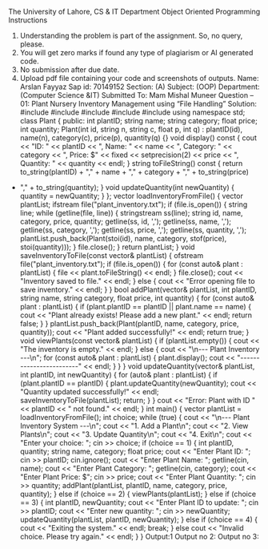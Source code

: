 The University of Lahore, CS & IT Department
Object Oriented Programming
Instructions
1. Understanding the problem is part of the assignment. So, no query, please.
2. You will get zero marks if found any type of plagiarism or AI generated code.
3. No submission after due date.
4. Upload pdf file containing your code and screenshots of outputs.
Name: Arslan Fayyaz
Sap id: 70149152
Section: (A)
Subject: (OOP)
Department: (Computer Science &IT)
Submitted To: Mam Mishal Muneer
Question – 01: Plant Nursery Inventory Management using “File Handling”
Solution:
#include <iostream>
#include <fstream>
#include<iomanip>
#include<vector>
#include <sstream>
using namespace std;
class Plant {
public:
int plantID;
string name;
string category;
float price;
int quantity;
Plant(int id, string n, string c, float p, int q)
: plantID(id), name(n), category(c), price(p), quantity(q) {}
void display() const {
cout << "ID: " << plantID << ", Name: " << name
<< ", Category: " << category << ", Price: $" << fixed << setprecision(2) <<
price
<< ", Quantity: " << quantity << endl;
}
string toFileString() const {
return to_string(plantID) + "," + name + "," + category + "," + to_string(price)
+ "," + to_string(quantity);
}
void updateQuantity(int newQuantity) {
quantity = newQuantity;
}
};
vector<Plant> loadInventoryFromFile() {
vector<Plant> plantList;
ifstream file("plant_inventory.txt");
if (file.is_open()) {
string line;
while (getline(file, line)) {
stringstream ss(line);
string id, name, category, price, quantity;
getline(ss, id, ',');
getline(ss, name, ',');
getline(ss, category, ',');
getline(ss, price, ',');
getline(ss, quantity, ',');
plantList.push_back(Plant(stoi(id), name, category, stof(price),
stoi(quantity)));
}
file.close();
}
return plantList;
}
void saveInventoryToFile(const vector<Plant>& plantList) {
ofstream file("plant_inventory.txt");
if (file.is_open()) {
for (const auto& plant : plantList) {
file << plant.toFileString() << endl;
}
file.close();
cout << "Inventory saved to file." << endl;
} else {
cout << "Error opening file to save inventory." << endl;
}
}
bool addPlant(vector<Plant>& plantList, int plantID, string name, string category,
float price, int quantity) {
for (const auto& plant : plantList) {
if (plant.plantID == plantID || plant.name == name) {
cout << "Plant already exists! Please add a new plant." << endl;
return false;
}
}
plantList.push_back(Plant(plantID, name, category, price, quantity));
cout << "Plant added successfully!" << endl;
return true;
}
void viewPlants(const vector<Plant>& plantList) {
if (plantList.empty()) {
cout << "The inventory is empty." << endl;
} else {
cout << "\n--- Plant Inventory ---\n";
for (const auto& plant : plantList) {
plant.display();
cout << "------------------------" << endl;
}
}
}
void updateQuantity(vector<Plant>& plantList, int plantID, int newQuantity) {
for (auto& plant : plantList) {
if (plant.plantID == plantID) {
plant.updateQuantity(newQuantity);
cout << "Quantity updated successfully!" << endl;
saveInventoryToFile(plantList);
return;
}
}
cout << "Error: Plant with ID " << plantID << " not found." << endl;
}
int main() {
vector<Plant> plantList = loadInventoryFromFile();
int choice;
while (true) {
cout << "\n--- Plant Inventory System ---\n";
cout << "1. Add a Plant\n";
cout << "2. View Plants\n";
cout << "3. Update Quantity\n";
cout << "4. Exit\n";
cout << "Enter your choice: ";
cin >> choice;
if (choice == 1) {
int plantID, quantity;
string name, category;
float price;
cout << "Enter Plant ID: ";
cin >> plantID;
cin.ignore();
cout << "Enter Plant Name: ";
getline(cin, name);
cout << "Enter Plant Category: ";
getline(cin, category);
cout << "Enter Plant Price: $";
cin >> price;
cout << "Enter Plant Quantity: ";
cin >> quantity;
addPlant(plantList, plantID, name, category, price, quantity);
} else if (choice == 2) {
viewPlants(plantList);
} else if (choice == 3) {
int plantID, newQuantity;
cout << "Enter Plant ID to update: ";
cin >> plantID;
cout << "Enter new quantity: ";
cin >> newQuantity;
updateQuantity(plantList, plantID, newQuantity);
} else if (choice == 4) {
cout << "Exiting the system." << endl;
break;
} else
cout << "Invalid choice. Please try again." << endl;
}
}
Output:1
Output no 2:
Output no 3:
